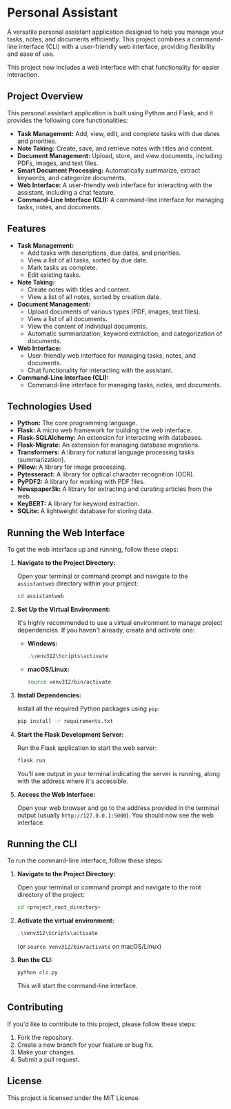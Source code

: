 # Personal Assistant

A versatile personal assistant application designed to help you manage your tasks, notes, and documents efficiently. This project combines a command-line interface (CLI) with a user-friendly web interface, providing flexibility and ease of use.

This project now includes a web interface with chat functionality for easier interaction.

## Project Overview

This personal assistant application is built using Python and Flask, and it provides the following core functionalities:

*   **Task Management:** Add, view, edit, and complete tasks with due dates and priorities.
*   **Note Taking:** Create, save, and retrieve notes with titles and content.
*   **Document Management:** Upload, store, and view documents, including PDFs, images, and text files.
*   **Smart Document Processing:** Automatically summarize, extract keywords, and categorize documents.
*   **Web Interface:** A user-friendly web interface for interacting with the assistant, including a chat feature.
*   **Command-Line Interface (CLI):** A command-line interface for managing tasks, notes, and documents.

## Features

*   **Task Management:**
    *   Add tasks with descriptions, due dates, and priorities.
    *   View a list of all tasks, sorted by due date.
    *   Mark tasks as complete.
    *   Edit existing tasks.
*   **Note Taking:**
    *   Create notes with titles and content.
    *   View a list of all notes, sorted by creation date.
*   **Document Management:**
    *   Upload documents of various types (PDF, images, text files).
    *   View a list of all documents.
    *   View the content of individual documents.
    *   Automatic summarization, keyword extraction, and categorization of documents.
*   **Web Interface:**
    *   User-friendly web interface for managing tasks, notes, and documents.
    *   Chat functionality for interacting with the assistant.
*   **Command-Line Interface (CLI):**
    *   Command-line interface for managing tasks, notes, and documents.

## Technologies Used

*   **Python:** The core programming language.
*   **Flask:** A micro web framework for building the web interface.
*   **Flask-SQLAlchemy:** An extension for interacting with databases.
*   **Flask-Migrate:** An extension for managing database migrations.
*   **Transformers:** A library for natural language processing tasks (summarization).
*   **Pillow:** A library for image processing.
*   **Pytesseract:** A library for optical character recognition (OCR).
*   **PyPDF2:** A library for working with PDF files.
*   **Newspaper3k:** A library for extracting and curating articles from the web.
*   **KeyBERT:** A library for keyword extraction.
*   **SQLite:** A lightweight database for storing data.

## Running the Web Interface

To get the web interface up and running, follow these steps:

1.  **Navigate to the Project Directory:**

    Open your terminal or command prompt and navigate to the `assistantweb` directory within your project:

    ```bash
    cd assistantweb
    ```

2.  **Set Up the Virtual Environment:**

    It's highly recommended to use a virtual environment to manage project dependencies. If you haven't already, create and activate one:

    *   **Windows:**

        ```bash
        .\venv312\Scripts\activate
        ```

    *   **macOS/Linux:**

        ```bash
        source venv312/bin/activate
        ```

3.  **Install Dependencies:**

    Install all the required Python packages using `pip`:

    ```bash
    pip install -r requirements.txt
    ```

4.  **Start the Flask Development Server:**

    Run the Flask application to start the web server:

    ```bash
    flask run
    ```

    You'll see output in your terminal indicating the server is running, along with the address where it's accessible.

5.  **Access the Web Interface:**

    Open your web browser and go to the address provided in the terminal output (usually `http://127.0.0.1:5000`). You should now see the web interface.

## Running the CLI

To run the command-line interface, follow these steps:

1.  **Navigate to the Project Directory:**

    Open your terminal or command prompt and navigate to the root directory of the project:

    ```bash
    cd <project_root_directory>
    ```

2.  **Activate the virtual environment:**

    ```bash
    .\venv312\Scripts\activate
    ```
    (or `source venv312/bin/activate` on macOS/Linux)

3.  **Run the CLI:**

    ```bash
    python cli.py
    ```

    This will start the command-line interface.

## Contributing

If you'd like to contribute to this project, please follow these steps:

1.  Fork the repository.
2.  Create a new branch for your feature or bug fix.
3.  Make your changes.
4.  Submit a pull request.

## License

This project is licensed under the MIT License.

